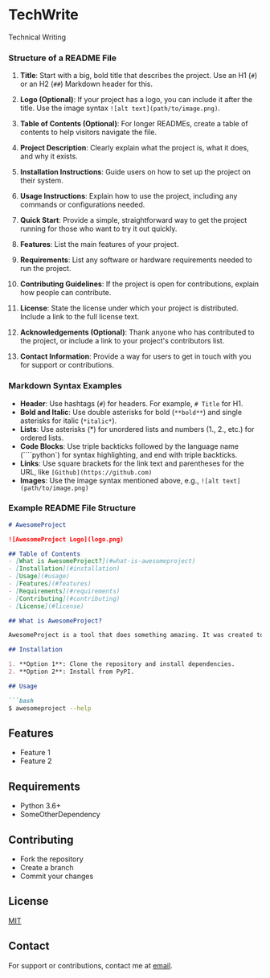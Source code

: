 # TechWrite
Technical Writing

### Structure of a README File

1. **Title**: Start with a big, bold title that describes the project. Use an H1 (`#`) or an H2 (`##`) Markdown header for this.

2. **Logo (Optional)**: If your project has a logo, you can include it after the title. Use the image syntax `![alt text](path/to/image.png)`.

3. **Table of Contents (Optional)**: For longer READMEs, create a table of contents to help visitors navigate the file.

4. **Project Description**: Clearly explain what the project is, what it does, and why it exists.

5. **Installation Instructions**: Guide users on how to set up the project on their system.

6. **Usage Instructions**: Explain how to use the project, including any commands or configurations needed.

7. **Quick Start**: Provide a simple, straightforward way to get the project running for those who want to try it out quickly.

8. **Features**: List the main features of your project.

9. **Requirements**: List any software or hardware requirements needed to run the project.

10. **Contributing Guidelines**: If the project is open for contributions, explain how people can contribute.

11. **License**: State the license under which your project is distributed. Include a link to the full license text.

12. **Acknowledgements (Optional)**: Thank anyone who has contributed to the project, or include a link to your project's contributors list.

13. **Contact Information**: Provide a way for users to get in touch with you for support or contributions.

### Markdown Syntax Examples

- **Header**: Use hashtags (`#`) for headers. For example, `# Title` for H1.
- **Bold and Italic**: Use double asterisks for bold (`**bold**`) and single asterisks for italic (`*italic*`).
- **Lists**: Use asterisks (*) for unordered lists and numbers (1., 2., etc.) for ordered lists.
- **Code Blocks**: Use triple backticks followed by the language name (````python`) for syntax highlighting, and end with triple backticks.
- **Links**: Use square brackets for the link text and parentheses for the URL, like `[Github](https://github.com)`
- **Images**: Use the image syntax mentioned above, e.g., `![alt text](path/to/image.png)`

### Example README File Structure

```markdown
# AwesomeProject

![AwesomeProject Logo](logo.png)

## Table of Contents
- [What is AwesomeProject?](#what-is-awesomeproject)
- [Installation](#installation)
- [Usage](#usage)
- [Features](#features)
- [Requirements](#requirements)
- [Contributing](#contributing)
- [License](#license)

## What is AwesomeProject?

AwesomeProject is a tool that does something amazing. It was created to solve a specific problem and make your life easier.

## Installation

1. **Option 1**: Clone the repository and install dependencies.
2. **Option 2**: Install from PyPI.

## Usage

```bash
$ awesomeproject --help
```

## Features

- Feature 1
- Feature 2

## Requirements

- Python 3.6+
- SomeOtherDependency

## Contributing

- Fork the repository
- Create a branch
- Commit your changes

## License

[MIT](license.txt)

## Contact

For support or contributions, contact me at [email](mailto:you@example.com).
```

